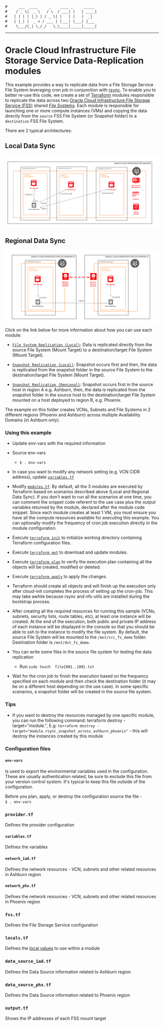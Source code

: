     #     ___  ____     _    ____ _     _____
    #    / _ \|  _ \   / \  / ___| |   | ____|
    #   | | | | |_) | / _ \| |   | |   |  _|
    #   | |_| |  _ < / ___ | |___| |___| |___
    #    \___/|_| \_/_/   \_\____|_____|_____|
***
# Oracle Cloud Infrastructure File Storage Service Data-Replication modules

This example provides a way to replicate data from a File Storage Service File System leveraging cron job in conjunction with [rsync](https://en.wikipedia.org/wiki/Rsync). To enable you to better re-use this code, we create a set of [Terraform](https://www.terraform.io/) modules responsible to replicate the data across two [Oracle Cloud Infrastructure File Storage Service (FSS)](https://docs.us-phoenix-1.oraclecloud.com/Content/File/Concepts/filestorageoverview.htm) shared [File Systems](https://docs.us-phoenix-1.oraclecloud.com/Content/File/Tasks/creatingfilesystems.htm). Each module is responsible for launching one or more compute instances (VMs) and copying the data directly from the `source` FSS File System (or Snapshot folder) to a `destination` FSS File System.

There are 2 typical architectures:

Local Data Sync
---------------
![Local Data Sync](./_docs/local_data_sync_architecture.png)

Regional Data Sync
------------------
![Regional Data Sync](./_docs/regional_data_sync_architecture.png)

Click on the link below for more information about how you can use each module:

* [`File System Replication (Local)`](./modules/rsync_filesystem_local/README.md): Data is replicated directly from the source File System (Mount Target) to a destination/target File System (Mount Target).

* [`Snapshot Replication (Local)`](./modules/rsync_snapshot_local/README.md): Snapshot occurs first and then, the data is replicated from the snapshot folder in the source File System to the destination/target File System (Mount Target).

* [`Snapshot Replication (Regional)`](./modules/rsync_snapshot_across_region/README.md): Snapshot occurs first in the source host in region A e.g. Ashburn, then, the data is replicated from the snapshot folder in the source host to the destination/target File System mounted on a host deployed to region B, e.g. Phoenix.

The example on this folder creates VCNs, Subnets and File Systems in 2 different regions (Phoenix and Ashburn) across multiple Availability Domains (in Ashburn only).

### Using this example
* Update env-vars with the required information

* Source env-vars
  * `$ . env-vars`

* In case you want to modify any network setting (e.g. VCN CIDR address), update [`variables.tf`](variables.tf)

* Modify [`modules.tf`](modules.tf). By default, all the 3 modules are executed by Terraform based on scenarios described above (Local and Regional Data Sync). If you don't want to run all the scenarios at one time, you can comment the snippet code referent to the use case plus the output variables returned by the module, declared after the module code snippet. Since each module creates at least 1 VM, you must ensure you have all the compute resources available for executing this example. You can optionally modify the frequency of cron job execution directly in the module configuration.

* Execute [`terraform init`](https://www.terraform.io/docs/commands/init.html) to initialize working directory containing Terraform configuration files.

* Execute [`terraform get`](https://www.terraform.io/docs/commands/get.html) to download and update modules.

* Execute [`terraform plan`](https://www.terraform.io/docs/commands/plan.html) to verify the execution plan containing all the objects will be created, modified or deleted.

* Execute [`terraform apply`](https://www.terraform.io/docs/commands/apply.html) to apply the changes.

* Terraform should create all objects and will finish up the execution only after cloud-init completes the process of setting up the cron-job. This may take awhile because rsync and nfs-utils are installed during the bootstrap process. 

* After creating all the required resources for running this sample (VCNs, subnets, security lists, route tables, etc), at least one instance will be created. At the end of the execution, both public and private IP address of each instance will be displayed in the console so that you should be able to ssh to the instance to modify the file system. By default, the source File System will be mounted to the `/mnt/src_fs_demo` folder. Destination folder is `/mnt/dst_fs_demo`.

* You can write some files in the source file system for testing the data replication
    * Run `sudo touch  file{001..100}.txt`

* Wait for the cron job to finish the execution based on the frequency specified on each module and then check the destination folder (it may be on a different host depending on the use case). In some specific scenarios, a snapshot folder will be created in the source file system.


### Tips
* If you want to destroy the resources managed by one specific module, you can run the following command: terraform destroy -target="module.<module-name>", E.g:
    `terraform destroy -target="module.rsync_snapshot_across_ashburn_phoenix"` - this will destroy the instances created by this module


### Configuration files

#### `env-vars`
Is used to export the environmental variables used in the configuration. These are usually authentication related, be sure to exclude this file from your version control system. It's typical to keep this file outside of the configuration.

Before you plan, apply, or destroy the configuration source the file -  
`$ . env-vars`

### `provider.tf`
Defines the provider configuration

#### `variables.tf`
Defines the variables

#### `network_iad.tf`
Defines the network resources - VCN, subnets and other related resources in Ashburn region

#### `network_phx.tf`
Defines the network resources - VCN, subnets and other related resources in Phoenix region

### `fss.tf`
Defines the File Storage Service configuration

### `locals.tf`
Defines the [local values](https://www.terraform.io/docs/configuration/locals.html) to use within a module

### `data_source_iad.tf`
Defines the Data Source information related to Ashburn region

### `data_source_phx.tf`
Defines the Data Source information related to Phoenix region

### `output.tf`
Shows the IP addresses of each FSS mount target
